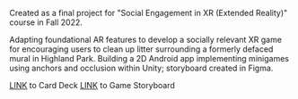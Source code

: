 Created as a final project for "Social Engagement in XR (Extended Reality)" course in Fall 2022.

Adapting foundational AR features to develop a socially relevant XR game for encouraging users to clean up litter surrounding a formerly defaced mural in Highland Park.
Building a 2D Android app implementing minigames using anchors and occlusion within Unity; storyboard created in Figma.

[LINK](https://miro.com/app/board/uXjVPRhB9X8=/?share_link_id=900357924117) to Card Deck
[LINK](https://www.figma.com/design/YQZNd3a797os3egms4DnXP/Group-2-Card-Deck?node-id=0-1&t=C2Mdr70oXUR3i90c-1) to Game Storyboard
